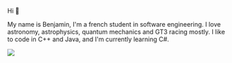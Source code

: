 Hi :wave:

My name is Benjamin, I'm a french student in software engineering. I love astronomy, astrophysics, quantum mechanics and GT3 racing mostly.
I like to code in C++ and Java, and I'm currently learning C#.

<!-- hey that's private don't look! -->
<a href="https://github.com/anuraghazra/github-readme-stats">
  <img align="center" src="https://github-readme-stats-benjamindls.vercel.app/api/top-langs/?username=BenjaminDls&layout=compact&theme=dracula&langs_count=10" />
</a>
